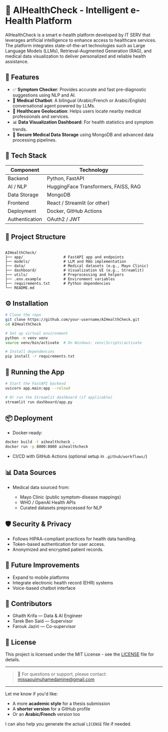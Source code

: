 
# 🏥 AIHealthCheck - Intelligent e-Health Platform

AIHealthCheck is a smart e-health platform developed by IT SERV that leverages artificial intelligence to enhance access to healthcare services. The platform integrates state-of-the-art technologies such as Large Language Models (LLMs), Retrieval-Augmented Generation (RAG), and medical data visualization to deliver personalized and reliable health assistance.

## 🚀 Features

- ✅ **Symptom Checker**: Provides accurate and fast pre-diagnostic suggestions using NLP and AI.
- 🧠 **Medical Chatbot**: A bilingual (Arabic/French or Arabic/English) conversational agent powered by LLMs.
- 📍 **Healthcare Geolocation**: Helps users locate nearby medical professionals and services.
- 📊 **Data Visualization Dashboard**: For health statistics and symptom trends.
- 🔐 **Secure Medical Data Storage** using MongoDB and advanced data processing pipelines.

## 🧰 Tech Stack

| Component         | Technology                            |
|------------------|----------------------------------------|
| Backend           | Python, FastAPI                       |
| AI / NLP          | HuggingFace Transformers, FAISS, RAG  |
| Data Storage      | MongoDB                               |
| Frontend          | React / Streamlit (or other)          |
| Deployment        | Docker, GitHub Actions                |
| Authentication    | OAuth2 / JWT                          |

## 📁 Project Structure

```

AIHealthCheck/
├── app/                  # FastAPI app and endpoints
├── models/               # LLM and RAG implementation
├── data/                 # Medical datasets (e.g., Mayo Clinic)
├── dashboard/            # Visualization UI (e.g., Streamlit)
├── utils/                # Preprocessing and helpers
├── .env.example          # Environment variables
├── requirements.txt      # Python dependencies
└── README.md

````

## ⚙️ Installation

```bash
# Clone the repo
git clone https://github.com/your-username/AIHealthCheck.git
cd AIHealthCheck

# Set up virtual environment
python -m venv venv
source venv/bin/activate  # On Windows: venv\Scripts\activate

# Install dependencies
pip install -r requirements.txt
````

## 🧪 Running the App

```bash
# Start the FastAPI backend
uvicorn app.main:app --reload

# Or run the Streamlit dashboard (if applicable)
streamlit run dashboard/app.py
```

## 📦 Deployment

* Docker-ready:

```bash
docker build -t aihealthcheck .
docker run -p 8000:8000 aihealthcheck
```

* CI/CD with GitHub Actions (optional setup in `.github/workflows/`)

## 📊 Data Sources

* Medical data sourced from:

  * Mayo Clinic (public symptom-disease mappings)
  * WHO / OpenAI Health APIs
  * Curated datasets preprocessed for NLP

## 🛡️ Security & Privacy

* Follows HIPAA-compliant practices for health data handling.
* Token-based authentication for user access.
* Anonymized and encrypted patient records.

## 📌 Future Improvements

* Expand to mobile platforms
* Integrate electronic health record (EHR) systems
* Voice-based chatbot interface

## 🤝 Contributors

* Ghaith Krifa — Data & AI Engineer
* Tarek Ben Said — Supervisor
* Farouk Jaziri — Co-supervisor

## 📄 License

This project is licensed under the MIT License - see the [LICENSE](LICENSE) file for details.

---

> 💬 For questions or support, please contact: [missaouimuhamedamine@gmail.com](mailto:missaouimuhamedamine@gmail.com)



---

Let me know if you'd like:
- A more **academic style** for a thesis submission
- A **shorter version** for a GitHub profile
- Or an **Arabic/French** version too

I can also help you generate the actual `LICENSE` file if needed.
```
